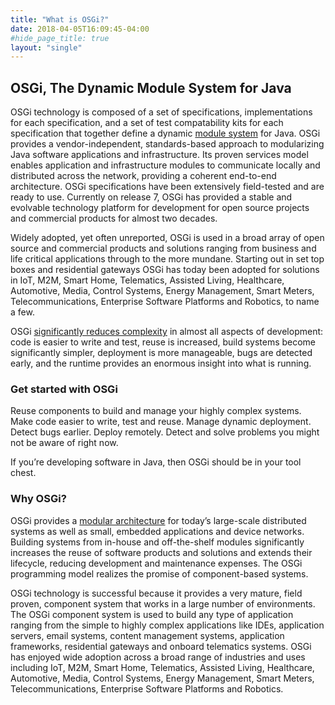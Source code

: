 ```yaml
---
title: "What is OSGi?"
date: 2018-04-05T16:09:45-04:00
#hide_page_title: true
layout: "single"
---
```


## OSGi, The Dynamic Module System for Java

OSGi technology is composed of a set of specifications, implementations for each specification, and a set of test compatability kits for each specification that together define a dynamic [module system](../modularity) for Java. OSGi provides a vendor-independent, standards-based approach to modularizing Java software applications and infrastructure. Its proven services model enables application and infrastructure modules to communicate locally and distributed across the network, providing a coherent end-to-end architecture. OSGi specifications have been extensively field-tested and are ready to use. Currently on release 7, OSGi has provided a stable and evolvable technology platform for development for open source projects and commercial products for almost two decades.

Widely adopted, yet often unreported, OSGi is used in a broad array of open source and commercial products and solutions ranging from business and life critical applications through to the more mundane. Starting out in set top boxes and residential gateways OSGi has today been adopted for solutions in IoT, M2M, Smart Home, Telematics, Assisted Living, Healthcare, Automotive, Media, Control Systems, Energy Management, Smart Meters, Telecommunications, Enterprise Software Platforms and Robotics, to name a few.

OSGi [significantly reduces complexity](../modularity#complexity) in almost all aspects of development: code is easier to write and test, reuse is increased, build systems become significantly simpler, deployment is more manageable, bugs are detected early, and the runtime provides an enormous insight into what is running.

### Get started with OSGi

Reuse components to build and manage your highly complex systems. Make code easier to write, test and reuse. Manage dynamic deployment. Detect bugs earlier. Deploy remotely. Detect and solve problems you might not be aware of right now.

If you’re developing software in Java, then OSGi should be in your tool chest.

### Why OSGi?

OSGi provides a [modular architecture](../modularity) for today’s large-scale distributed systems as well as small, embedded applications and device networks. Building systems from in-house and off-the-shelf modules significantly increases the reuse of software products and solutions and extends their lifecycle, reducing development and maintenance expenses. The OSGi programming model realizes the promise of component-based systems.

OSGi technology is successful because it provides a very mature, field proven, component system that works in a large number of environments. The OSGi component system is used to build any type of application ranging from the simple to highly complex applications like IDEs, application servers, email systems, content management systems, application frameworks, residential gateways and onboard telematics systems. OSGi has enjoyed wide adoption across a broad range of industries and uses including IoT, M2M, Smart Home, Telematics, Assisted Living, Healthcare, Automotive, Media, Control Systems, Energy Management, Smart Meters, Telecommunications, Enterprise Software Platforms and Robotics.

